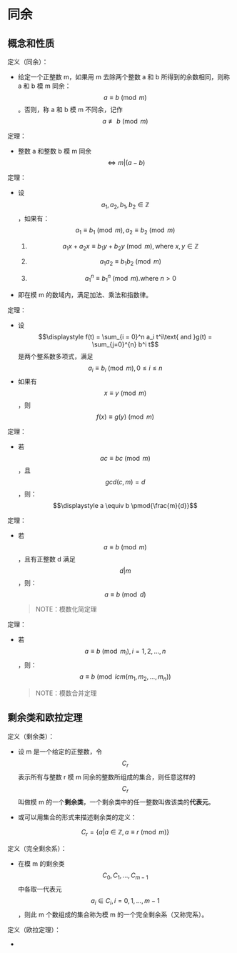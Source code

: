 # 同余

## 概念和性质

定义（同余）：

- 给定一个正整数 m，如果用 m 去除两个整数 a 和 b 所得到的余数相同，则称 a 和 b 模 m 同余：$$a \equiv b \pmod{m}$$。否则，称 a 和 b 模 m 不同余，记作 $$a \not\equiv b \pmod{m} $$

定理：

- 整数 a 和整数 b 模 m 同余 $$\Leftrightarrow m | (a - b)​$$ 

定理：

- 设 $$a_1, a_2, b_1, b_2 \in \mathbb{Z}$$，如果有：$$a_1 \equiv b_1 \pmod{m}, a_2 \equiv b_2 \pmod{m}$$

  1. $$a_1 x + a_2 x \equiv b_1 y + b_2 y \pmod{m}, \text{where }x, y \in \mathbb{Z}$$
  2. $$a_1 a_2 \equiv b_1 b_2 \pmod{m}$$

  3. $$a_1^n \equiv b_1^n \pmod{m}. \text{where }n > 0$$

- 即在模 m 的数域内，满足加法、乘法和指数律。

定理：

- 设 $$\displaystyle f(t) = \sum_{i = 0}^n a_i t^i\text{ and }g(t) = \sum_{j=0}^{n} b^i t$$ 是两个整系数多项式，满足 $$a_i \equiv b_i \pmod{m}, 0 \le i \le n$$
- 如果有 $$x \equiv y \pmod{m}$$，则 $$f(x) \equiv g(y) \pmod{m}$$

定理：

- 若 $$ac \equiv bc \pmod{m}$$，且 $$gcd(c, m) = d$$，则：$$\displaystyle a \equiv b \pmod{\frac{m}{d}}$$

定理：

- 若 $$a \equiv b \pmod{m}$$，且有正整数 d 满足 $$d | m$$，则：$$a \equiv b \pmod{d}$$

  > NOTE：模数化简定理

定理：

- 若 $$a \equiv b \pmod{m_i}, i = 1, 2, ..., n$$，则：$$a \equiv b \pmod{lcm(m_1, m_2, ..., m_n)}$$

  > NOTE：模数合并定理

## 剩余类和欧拉定理

定义（剩余类）：

- 设 m 是一个给定的正整数，令 $$C_r$$ 表示所有与整数 r 模 m 同余的整数所组成的集合，则任意这样的 $$C_r$$ 叫做模 m 的一个**剩余类**，一个剩余类中的任一整数叫做该类的**代表元**。

- 或可以用集合的形式来描述剩余类的定义：

  $$C_r = \{a | a \in \mathbb{Z}, a \equiv r \pmod{m}\}$$

定义（完全剩余系）：

- 在模 m 的剩余类 $$C_0, C_1, ..., C_{m-1}$$ 中各取一代表元 $$a_i \in C_i, i = 0, 1, ..., m-1$$，则此 m 个数组成的集合称为模 m 的一个完全剩余系（又称完系）。

定义（欧拉定理）：

- 